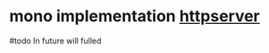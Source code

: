 mono implementation [httpserver](/README.md)
========================================
#todo In future will fulled